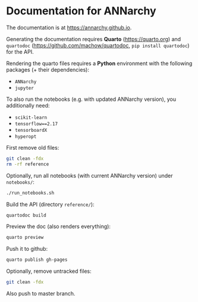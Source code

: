 # Documentation for ANNarchy

The documentation is at <https://annarchy.github.io>. 

Generating the documentation requires **Quarto** (<https://quarto.org>) and `quartodoc` (<https://github.com/machow/quartodoc>, `pip install quartodoc`) for the API.

Rendering the quarto files requires a **Python** environment with the following packages (+ their dependencies):
- `ANNarchy`
- `jupyter`

To also run the notebooks (e.g. with updated ANNarchy version), you additionally need:
- `scikit-learn`
- `tensorflow==2.17`
- `tensorboardX`
- `hyperopt`

First remove old files:

```bash
git clean -fdx
rm -rf reference
```

Optionally, run all notebooks (with current ANNarchy version) under `notebooks/`:

```bash
./run_notebooks.sh
```

Build the API (directory `reference/`):

```bash
quartodoc build
```

Preview the doc (also renders everything):

```bash
quarto preview
```

Push it to github:

```bash
quarto publish gh-pages
```

Optionally, remove untracked files:

```bash
git clean -fdx
```

Also push to master branch.
